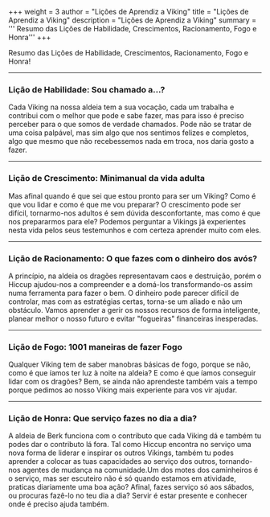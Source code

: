 +++
weight = 3
author = "Lições de Aprendiz a Viking"
title = "Lições de Aprendiz a Viking" 
description = "Lições de Aprendiz a Viking" 
summary = ''' Resumo das Lições de Habilidade, Crescimentos, Racionamento, Fogo e Honra'''
+++

Resumo das Lições de Habilidade, Crescimentos, Racionamento, Fogo e Honra!

---
<!--more-->

### Lição de Habilidade: Sou chamado a…?
Cada Viking na nossa aldeia tem a sua vocação, cada um trabalha e contribui com o melhor que pode e sabe fazer, mas para isso é preciso perceber para o que somos de verdade chamados. Pode não se tratar de uma coisa palpável, mas sim algo que nos sentimos felizes e completos, algo que mesmo que não recebessemos nada em troca, nos daria gosto a fazer.

---

### Lição de Crescimento: Minimanual da vida adulta

Mas afinal quando é que sei que estou pronto para ser um Viking? Como é que vou lidar e como é que me vou preparar? O crescimento pode ser difícil, tornarmo-nos adultos é sem dúvida desconfortante, mas como é que nos prepararmos para ele? Podemos perguntar a Vikings já experientes nesta vida pelos seus testemunhos e com certeza aprender muito com eles.

---

### Lição de Racionamento: O que fazes com o dinheiro dos avós?

A princípio, na aldeia os dragões representavam caos e destruição, porém o Hiccup ajudou-nos a compreender e a domá-los transformando-os assim numa ferramenta para fazer o bem. O dinheiro pode parecer difícil de controlar, mas com as estratégias certas, torna-se um aliado e não um obstáculo. Vamos aprender a gerir os nossos recursos de forma inteligente, planear melhor o nosso futuro e evitar "fogueiras" financeiras inesperadas.

---

### Lição de Fogo: 1001 maneiras de fazer Fogo

Qualquer Viking tem de saber manobras básicas de fogo, porque se não, como é que íamos ter luz à noite na aldeia? E como é que íamos conseguir lidar com os dragões? Bem, se ainda não aprendeste também vais a tempo porque pedimos ao nosso Viking mais experiente para vos vir ajudar.

---

### Lição de Honra: Que serviço fazes no dia a dia?

A aldeia de Berk funciona com o contributo que cada Viking dá e também tu podes dar o contributo lá fora. Tal como Hiccup encontra no serviço uma nova forma de liderar e inspirar os outros Vikings, também tu podes aprender a colocar as tuas capacidades ao serviço dos outros, tornando-nos agentes de mudança na comunidade.Um dos motes dos caminheiros é o serviço, mas ser escuteiro não é só quando estamos em atividade, praticas diariamente uma boa ação? Afinal, fazes serviço só aos sábados, ou procuras fazê-lo no teu dia a dia? Servir é estar presente e conhecer onde é preciso ajuda também.
